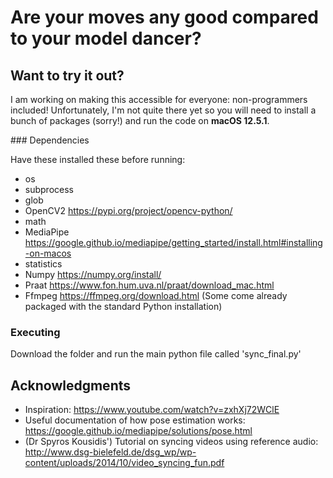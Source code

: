 # Are your moves any good compared to your model dancer?

## Want to try it out?

I am working on making this accessible for everyone: non-programmers included! Unfortunately, I'm not quite there yet so you will need to install a bunch of packages (sorry!) and run the code on **macOS 12.5.1**.

### Dependencies 

Have these installed these before running:
* os
* subprocess
* glob 
* OpenCV2 https://pypi.org/project/opencv-python/
* math
* MediaPipe https://google.github.io/mediapipe/getting_started/install.html#installing-on-macos
* statistics
* Numpy https://numpy.org/install/
* Praat https://www.fon.hum.uva.nl/praat/download_mac.html
* Ffmpeg https://ffmpeg.org/download.html
(Some come already packaged with the standard Python installation)

### Executing
Download the folder and run the main python file called 'sync_final.py'

## Acknowledgments
* Inspiration: https://www.youtube.com/watch?v=zxhXj72WClE
* Useful documentation of how pose estimation works: https://google.github.io/mediapipe/solutions/pose.html
* (Dr Spyros Kousidis') Tutorial on syncing videos using reference audio: http://www.dsg-bielefeld.de/dsg_wp/wp-content/uploads/2014/10/video_syncing_fun.pdf





